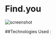 # Find.you

![screenshot](https://github.com/kennybatista/Find.you/blob/master/findYouScreenShot.PNG)

##Technologies Used : 
